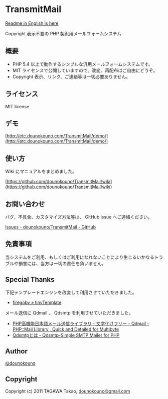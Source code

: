 # TransmitMail

[Readme in English is here](https://github.com/dounokouno/TransmitMail/blob/master/README_en.md)

Copyright 表示不要の PHP 製汎用メールフォームシステム

## 概要

- PHP 5.4 以上で動作するシンプルな汎用メールフォームシステムです。
- MIT ライセンスで公開していますので、改変、再配布はご自由にどうぞ。
- Copyright 表示、リンク、ご連絡等は一切必要ありません。

## ライセンス

MIT license

## デモ

[http://etc.dounokouno.com/TransmitMail/demo/](http://etc.dounokouno.com/TransmitMail/demo/)

## 使い方

Wiki にマニュアルをまとめました。

[https://github.com/dounokouno/TransmitMail/wiki](https://github.com/dounokouno/TransmitMail/wiki)

## お問い合わせ

バグ、不具合、カスタマイズ方法等は、 GitHub issue へご連絡ください。

[Issues - dounokouno/TransmitMail - GitHub](https://github.com/dounokouno/TransmitMail/issues)

## 免責事項

当システムをご利用、もしくはご利用になれないことにより生じるいかなるトラブルや損害には、当方は一切の責任を負いません。

## Special Thanks

下記テンプレートエンジンを改変して利用させていただきました。

* [firegoby » tinyTemplate](http://firegoby.theta.ne.jp/download/tinytemplate)

メール送信に Qdmail 、 Qdsmtp を利用させていただきました。

* [PHP高機能日本語メール送信ライブラリ・文字化けフリー - Qdmail - PHP::Mail Library , Quick and Detailed for Multibyte](http://hal456.net/qdmail/)
* [Qdsmtpとは - Qdsmtp-Simple SMTP Mailer for PHP](http://hal456.net/qdsmtp/)

## Author

[@dounokouno](https://twitter.com/dounokouno)

## Copyright

Copyright (c) 2011 TAGAWA Takao, dounokouno@gmail.com
